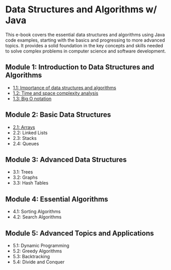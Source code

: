 # Data Structures and Algorithms w/ Java

This e-book covers the essential data structures and algorithms using Java code examples, starting with the basics and progressing to more advanced topics. It provides a solid foundation in the key concepts and skills needed to solve complex problems in computer science and software development.

## Module 1: Introduction to Data Structures and Algorithms
- [1.1: Importance of data structures and algorithms](/docs/module-1/1-1-Importance-of-data-structures-and-algorithms.md)
- [1.2: Time and space complexity analysis](/docs/module-1/1-2-Time-and-space-complexity-analysis.md)
- [1.3: Big O notation](/docs/module-1/1-3-Big-O-Notation.md)

## Module 2: Basic Data Structures
- [2.1: Arrays](/docs/module-2/2-1-Arrays.md)
- 2.2: Linked Lists
- 2.3: Stacks
- 2.4: Queues

## Module 3: Advanced Data Structures
- 3.1: Trees
- 3.2: Graphs
- 3.3: Hash Tables

## Module 4: Essential Algorithms
- 4.1: Sorting Algorithms
- 4.2: Search Algorithms

## Module 5: Advanced Topics and Applications
- 5.1: Dynamic Programming
- 5.2: Greedy Algorithms
- 5.3: Backtracking
- 5.4: Divide and Conquer
